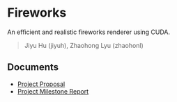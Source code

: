 # Fireworks

An efficient and realistic fireworks renderer using CUDA.

> Jiyu Hu (jiyuh), Zhaohong Lyu (zhaohonl)

## Documents

- [Project Proposal](https://github.com/v1siuol/fireworks/blob/main/project_proposal.pdf)
- [Project Milestone Report](https://github.com/v1siuol/fireworks/blob/main/project_milestone_report.pdf)
